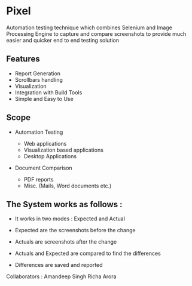# Pixel

Automation testing technique which combines Selenium and Image Processing Engine to capture  and compare screenshots  to provide much easier and quicker end to end testing solution

## Features
* Report Generation
* Scrollbars handling
* Visualization
* Integration with Build Tools
* Simple and Easy to Use

## Scope
* Automation Testing
  * Web applications
  * Visualization based applications
  * Desktop Applications 

* Document Comparison
  * PDF reports
  * Misc. (Mails, Word documents etc.)
 
## The System works as follows : 

* It works in two modes : Expected and Actual

* Expected are the screenshots before the change

* Actuals are screenshots after the change

* Actuals and Expected are compared to find the differences

* Differences are saved and reported


Collaborators :
Amandeep Singh
Richa Arora
